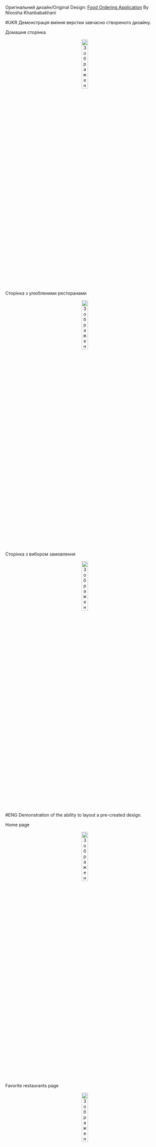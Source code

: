 <p>Оригінальний дизайн/Original Design:
<a href="https://www.figma.com/community/file/1270092817691687895">Food Ordering Application</a> By 
Nioosha Khanbabakhani

#UKR
Демонстрація вміння верстки завчасно створеного дизайну.
  
</p>
<p></p>
<p>Домашня сторінка</p>
<p align="center"><img src="https://github.com/Marikorzh/uiux_design/assets/55840494/0bd67d9c-20e9-49f4-a5b8-8e07b3913ef3" alt="Зображення" width="20%" height=auto></p>

<p></p>
<p>Сторінка з улюбленими ресторанами</p>
<p align="center"><img src="https://github.com/Marikorzh/uiux_design/assets/55840494/ae1d5d07-5dab-4c1f-b041-3cce70f289df" alt="Зображення2" width="20%" height=auto></p>

<p></p>
<p>Сторінка з вибором замовлення</p>
<p align="center"><img src="https://github.com/Marikorzh/uiux_design/assets/55840494/5dd390a0-801f-432f-ac9e-cbfbbd0d8d56" alt="Зображення3" width="20%" height=auto></p>

#ENG
Demonstration of the ability to layout a pre-created design.

</p>
<p></p>
<p>Home page</p>
<p align="center"><img src="https://github.com/Marikorzh/uiux_design/assets/55840494/0bd67d9c-20e9-49f4-a5b8-8e07b3913ef3" alt="Зображення" width="20%" height=auto></p>

<p></p>
<p>Favorite restaurants page</p>
<p align="center"><img src="https://github.com/Marikorzh/uiux_design/assets/55840494/ae1d5d07-5dab-4c1f-b041-3cce70f289df" alt="Зображення2" width="20%" height=auto></p>

<p></p>
<p>Order selection page</p>
<p align="center"><img src="https://github.com/Marikorzh/uiux_design/assets/55840494/5dd390a0-801f-432f-ac9e-cbfbbd0d8d56" alt="Зображення3" width="20%" height=auto></p>



